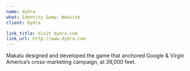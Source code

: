 ```yaml
---
name: dydra
what: Identity &amp; Website
client: Dydra

link_title: Visit dydra.com
link_url: http://www.dydra.com
---
```


Makalu designed and developed the game that anchored Google & Virgin America’s cross-marketing campaign, at 39,000 feet. 